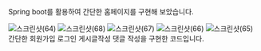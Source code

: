 Spring boot를 활용하여 간단한 홈페이지를 구현해 보았습니다.


![스크린샷(64)](https://github.com/user-attachments/assets/cdd3db51-54ee-4e8d-85ee-9edab27bfab3)
![스크린샷(68)](https://github.com/user-attachments/assets/69099971-63db-4e80-b50f-03d7b35c4e2e)
![스크린샷(67)](https://github.com/user-attachments/assets/d67ab452-0adc-4617-89c6-f164501843d4)
![스크린샷(66)](https://github.com/user-attachments/assets/f59fb50a-59e1-4678-96f2-161320361ce5)
![스크린샷(65)](https://github.com/user-attachments/assets/aa1276b4-6581-4a34-8728-a217678e066f)
간단한 회원가입 로그인 게시글작성 댓글 작성을 구현한 코드입니다.

